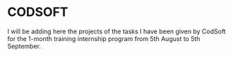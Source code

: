 # CODSOFT
I will be adding here the projects of the tasks I have been given by CodSoft for the 1-month training internship program from 5th August to 5th September.
